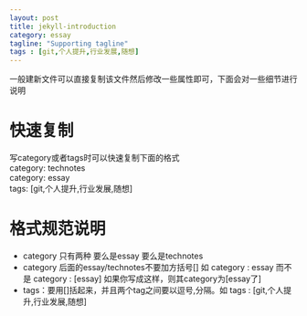 ```yaml
---
layout: post
title: jekyll-introduction
category: essay
tagline: "Supporting tagline"
tags : [git,个人提升,行业发展,随想]
---
```


一般建新文件可以直接复制该文件然后修改一些属性即可，下面会对一些细节进行说明  
# 快速复制
写category或者tags时可以快速复制下面的格式  
category: technotes  
category: essay  
tags: [git,个人提升,行业发展,随想]


# 格式规范说明
* category 只有两种 要么是essay 要么是technotes 
* category 后面的essay/technotes不要加方括号[] 如 category : essay 而不是 category : [essay] 如果你写成这样，则其category为[essay了]
* tags：要用[]括起来，并且两个tag之间要以逗号,分隔。如 tags : [git,个人提升,行业发展,随想]

